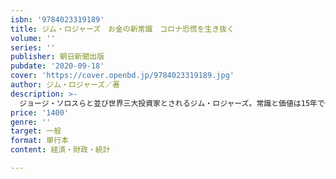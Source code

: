 ```yaml
---
isbn: '9784023319189'
title: ジム・ロジャーズ　お金の新常識　コロナ恐慌を生き抜く
volume: ''
series: ''
publisher: 朝日新聞出版
pubdate: '2020-09-18'
cover: 'https://cover.openbd.jp/9784023319189.jpg'
author: ジム・ロジャーズ／著
description: >-
  ジョージ・ソロスらと並び世界三大投資家とされるジム・ロジャーズ。常識と価値は15年で一変するというのが、持論。コロナウイルスの出現で変化は加速し、「危機の時ほど変化が起こる」と。ジム・ロジャーズが語るW・バフェットの「失敗の本質」、今後は手数料をとる金融業が淘汰される理由とは？消える仕事、生き残る仕事の条件は何か？週刊朝日の連載と語り下ろしによる著作。
price: '1400'
genre: ''
target: 一般
format: 単行本
content: 経済・財政・統計

---
```

